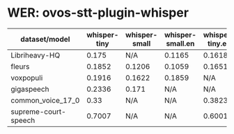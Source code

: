
# WER: ovos-stt-plugin-whisper
|dataset/model|whisper-tiny|whisper-small|whisper-small.en|whisper-tiny.en|
|-|-|-|-|-|
| Libriheavy-HQ | 0.175 | N/A | 0.1165 | 0.1618 |
| fleurs | 0.1852 | 0.1206 | 0.1059 | 0.1651 |
| voxpopuli | 0.1916 | 0.1622 | 0.1859 | N/A |
| gigaspeech | 0.2336 | 0.171 | N/A | N/A |
| common_voice_17_0 | 0.33 | N/A | N/A | 0.3823 |
| supreme-court-speech | 0.7007 | N/A | N/A | 0.6001 |